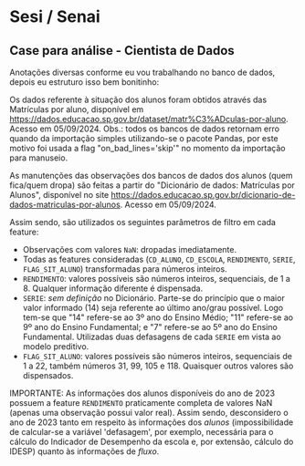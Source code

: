 # Sesi / Senai

## Case para análise - Cientista de Dados

Anotações diversas conforme eu vou trabalhando no banco de dados, depois eu estruturo isso bem bonitinho:

Os dados referente à situação dos alunos foram obtidos através das Matrículas por aluno, disponível em https://dados.educacao.sp.gov.br/dataset/matr%C3%ADculas-por-aluno. Acesso em 05/09/2024. Obs.: todos os bancos de dados retornam erro quando da importação simples utilizando-se o pacote Pandas, por este motivo foi usada a flag "on_bad_lines='skip'" no momento da importação para manuseio.

As manutenções das observações dos bancos de dados dos alunos (quem fica/quem dropa) são feitas a partir do "Dicionário de dados: Matrículas por Alunos", disponível no site https://dados.educacao.sp.gov.br/dicionario-de-dados-matriculas-por-alunos. Acesso em 05/09/2024.

Assim sendo, são utilizados os seguintes parâmetros de filtro em cada feature:
- Observações com valores `NaN`: dropadas imediatamente.
- Todas as features consideradas (`CD_ALUNO`, `CD_ESCOLA`, `RENDIMENTO`, `SERIE`, `FLAG_SIT_ALUNO`) transformadas para números inteiros.
- `RENDIMENTO`: valores possíveis são números inteiros, sequenciais, de 1 a 8. Qualquer informação diferente é dispensada.
- `SERIE`: *sem definição* no Dicionário. Parte-se do princípio que o maior valor informado (14) seja referente ao último ano/grau possível. Logo tem-se que "14" refere-se ao 3º ano do Ensino Médio; "11" refere-se ao 9º ano do Ensino Fundamental; e "7" refere-se ao 5º ano do Ensino Fundamental. Utilizadas duas defasagens de cada `SERIE` em vista ao modelo preditivo.
- `FLAG_SIT_ALUNO`: valores possíveis são números inteiros, sequenciais de 1 a 22, também números 31, 99, 105 e 118. Quaisquer outros valores são dispensados.

IMPORTANTE: As informações dos alunos disponíveis do ano de 2023 possuem a feature `RENDIMENTO` praticamente completa de valores NaN (apenas uma observação possui valor real). Assim sendo, desconsidero o ano de 2023 tanto em respeito às informações dos *alunos* (impossibilidade de calcular-se a variável 'defasagem', por exemplo, necessária para o cálculo do Indicador de Desempenho da escola e, por extensão, cálculo do IDESP) quanto às informações de *fluxo*.
